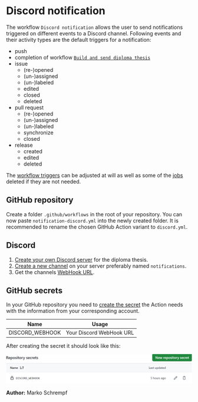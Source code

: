 # Discord notification

The workflow `Discord notification` allows the user to send notifications triggered on different events to a Discord channel. Following events and their activity types are the default triggers for a notification:

- push
- completion of workflow [`Build and send diploma thesis`](../build/README.md)
- issue
  - (re-)opened
  - (un-)assigned
  - (un-)labeled
  - edited
  - closed
  - deleted
- pull request
  - (re-)opened
  - (un-)assigned
  - (un-)labeled
  - synchronize
  - closed
- release
  - created
  - edited
  - deleted

The [workflow triggers](https://docs.github.com/en/actions/writing-workflows/choosing-when-your-workflow-runs/events-that-trigger-workflows) can be adjusted at will as well as some of the [jobs](https://docs.github.com/en/actions/writing-workflows/choosing-what-your-workflow-does/using-jobs-in-a-workflow) deleted if they are not needed.

## GitHub repository

Create a folder `.github/workflows` in the root of your repository. You can now paste `notification-discord.yml` into the newly created folder. It is recommended to rename the chosen GitHub Action variant to `discord.yml`.

## Discord

1. [Create your own Discord server](https://support.discord.com/hc/en-us/articles/204849977-How-do-I-create-a-server) for the diploma thesis.
2. [Create a new channel](https://discord.com/community/basic-channel-setup) on your server preferably named `notifications`.
3. Get the channels [WebHook URL](https://support.discord.com/hc/en-us/articles/228383668-Intro-to-Webhooks).

## GitHub secrets

In your GitHub repository you need to [create the secret](https://docs.github.com/en/actions/security-for-github-actions/security-guides/using-secrets-in-github-actions#creating-secrets-for-a-repository) the Action needs with the information from your corresponding account.

| Name | Usage |
| - | - |
| DISCORD_WEBHOOK | Your Discord WebHook URL |

After creating the secret it should look like this:

![Github Action secret overview](img/github-action-secret-overview.png)

**Author:** Marko Schrempf
